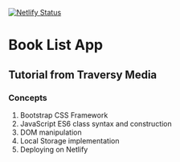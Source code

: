 [![Netlify Status](https://api.netlify.com/api/v1/badges/8dcebaa1-e755-441f-b6aa-72579b622cc3/deploy-status)](https://app.netlify.com/sites/tm-book-list/deploys)

# Book List App
## Tutorial from Traversy Media

### Concepts
1. Bootstrap CSS Framework
2. JavaScript ES6 class syntax and construction
3. DOM manipulation
4. Local Storage implementation
5. Deploying on Netlify

